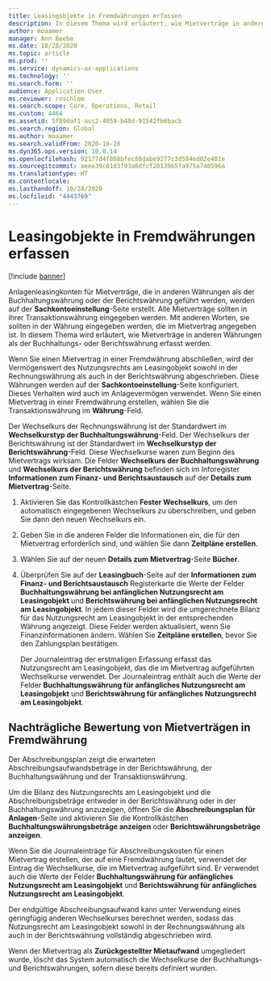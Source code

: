 ```yaml
---
title: Leasingobjekte in Fremdwährungen erfassen
description: In diesem Thema wird erläutert, wie Mietverträge in anderen Währungen als der Buchhaltungs- oder Berichtswährung erfasst werden.
author: moaamer
manager: Ann Beebe
ms.date: 10/28/2020
ms.topic: article
ms.prod: ''
ms.service: dynamics-ax-applications
ms.technology: ''
ms.search.form: ''
audience: Application User
ms.reviewer: roschlom
ms.search.scope: Core, Operations, Retail
ms.custom: 4464
ms.assetid: 5f89daf1-acc2-4959-b48d-91542fb6bacb
ms.search.region: Global
ms.author: moaamer
ms.search.validFrom: 2020-10-28
ms.dyn365.ops.version: 10.0.14
ms.openlocfilehash: 92177d4f808bfec88dabe9277c3d584ed02e401e
ms.sourcegitcommit: aeee39c01d3f93a6dfcf2013965fa975a740596a
ms.translationtype: HT
ms.contentlocale: 
ms.lasthandoff: 10/28/2020
ms.locfileid: "4443769"
---
```

# <a name="record-leases-in-foreign-currencies"></a>Leasingobjekte in Fremdwährungen erfassen

[!include [banner](../includes/banner.md)]

Anlagenleasingkonten für Mietverträge, die in anderen Währungen als der Buchhaltungswährung oder der Berichtswährung geführt werden, werden auf der **Sachkontoeinstellung**-Seite erstellt. Alle Mietverträge sollten in ihrer Transaktionswährung eingegeben werden. Mit anderen Worten, sie sollten in der Währung eingegeben werden, die im Mietvertrag angegeben ist. In diesem Thema wird erläutert, wie Mietverträge in anderen Währungen als der Buchhaltungs- oder Berichtswährung erfasst werden.

Wenn Sie einen Mietvertrag in einer Fremdwährung abschließen, wird der Vermögenswert des Nutzungsrechts am Leasingobjekt sowohl in der Rechnungswährung als auch in der Berichtswährung abgeschrieben. Diese Währungen werden auf der **Sachkontoeinstellung**-Seite konfiguriert. Dieses Verhalten wird auch im Anlagevermögen verwendet. Wenn Sie einen Mietvertrag in einer Fremdwährung erstellen, wählen Sie die Transaktionswährung im **Währung**-Feld.

Der Wechselkurs der Rechnungswährung ist der Standardwert im **Wechselkurstyp der Buchhaltungswährung**-Feld. Der Wechselkurs der Berichtswährung ist der Standardwert im **Wechselkurstyp der Berichtswährung**-Feld. Diese Wechselkurse waren zum Beginn des Mietvertrags wirksam. Die Felder **Wechselkurs der Buchhaltungswährung** und **Wechselkurs der Berichtswährung** befinden sich im Inforegister **Informationen zum Finanz- und Berichtsaustausch** auf der **Details zum Mietvertrag**-Seite.

1. Aktivieren Sie das Kontrollkästchen **Fester Wechselkurs**, um den automatisch eingegebenen Wechselkurs zu überschreiben, und geben Sie dann den neuen Wechselkurs ein.
2. Geben Sie in die anderen Felder die Informationen ein, die für den Mietvertrag erforderlich sind, und wählen Sie dann **Zeitpläne erstellen**.
3. Wählen Sie auf der neuen **Details zum Mietvertrag**-Seite **Bücher**.
4. Überprüfen Sie auf der **Leasingbuch**-Seite auf der **Informationen zum Finanz- und Berichtsaustausch** Registerkarte die Werte der Felder **Buchhaltungswährung bei anfänglichen Nutzungsrecht am Leasingobjekt** und **Berichtswährung bei anfänglichen Nutzungsrecht am Leasingobjekt**. In jedem dieser Felder wird die umgerechnete Bilanz für das Nutzungsrecht am Leasingobjekt in der entsprechenden Währung angezeigt. Diese Felder werden aktualisiert, wenn Sie Finanzinformationen ändern. Wählen Sie **Zeitpläne erstellen**, bevor Sie den Zahlungsplan bestätigen.

    Der Journaleintrag der erstmaligen Erfassung erfasst das Nutzungsrecht am Leasingobjekt, das die im Mietvertrag aufgeführten Wechselkurse verwendet. Der Journaleintrag enthält auch die Werte der Felder **Buchhaltungswährung für anfängliches Nutzungsrecht am Leasingobjekt** und **Berichtswährung für anfängliches Nutzungsrecht am Leasingobjekt**.

## <a name="subsequent-measurement-for-foreign-currency-leases"></a>Nachträgliche Bewertung von Mietverträgen in Fremdwährung

Der Abschreibungsplan zeigt die erwarteten Abschreibungsaufwandsbeträge in der Berichtswährung, der Buchhaltungswährung und der Transaktionswährung.

Um die Bilanz des Nutzungsrechts am Leasingobjekt und die Abschreibungsbeträge entweder in der Berichtswährung oder in der Buchhaltungswährung anzuzeigen, öffnen Sie die **Abschreibungsplan für Anlagen**-Seite und aktivieren Sie die Kontrollkästchen **Buchhaltungswährungsbeträge anzeigen** oder **Berichtswährungsbeträge anzeigen**.

Wenn Sie die Journaleinträge für Abschreibungskosten für einen Mietvertrag erstellen, der auf eine Fremdwährung lautet, verwendet der Eintrag die Wechselkurse, die im Mietvertrag aufgeführt sind. Er verwendet auch die Werte der Felder **Buchhaltungswährung für anfängliches Nutzungsrecht am Leasingobjekt** und **Berichtswährung für anfängliches Nutzungsrecht am Leasingobjekt**.

Der endgültige Abschreibungsaufwand kann unter Verwendung eines geringfügig anderen Wechselkurses berechnet werden, sodass das Nutzungsrecht am Leasingobjekt sowohl in der Rechnungswährung als auch in der Berichtswährung vollständig abgeschrieben wird.

Wenn der Mietvertrag als **Zurückgestellter Mietaufwand** umgegliedert wurde, löscht das System automatisch die Wechselkurse der Buchhaltungs- und Berichtswährungen, sofern diese bereits definiert wurden.
